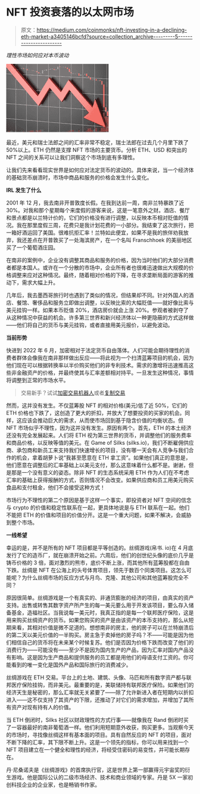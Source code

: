 # NFT 投资衰落的以太网市场

> 原文：<https://medium.com/coinmonks/nft-investing-in-a-declining-eth-market-a3405146bcfd?source=collection_archive---------5----------------------->

*理性市场如何应对本币波动*

![](img/d3c35b6f0c608ba3c4d725fac1f2c5a9.png)

最近，美元和瑞士法郎之间的汇率非常不稳定，瑞士法郎在过去几个月里下跌了 50%以上。ETH 仍然是支撑 NFT 市场的主要货币。分析 ETH、USD 和突出的 NFT 之间的关系可以让我们洞察这个市场到底有多理性。

让我们先来看看现实世界是如何应对法定货币的波动的。具体来说，当一个经济体的基础货币崩溃时，市场中商品和服务的价格会发生什么变化。

**IRL 发生了什么**

2001 年 12 月，我去南非开普敦度长假。在我到达前一周，南非兰特暴跌了近 30%。对我和那个星期每个来度假的游客来说，这是一笔意外之财。酒店、餐厅和景点都是以兰特计价的，它们的价格没有进行调整，以反映本币相对贬值的情况。我在那里度假三周，花费只是我计划花费的一小部分。我结束了这次旅行，把一箱好酒运回了美国。很难抗拒汇率！兰特如此便宜，如果不是我的旅伴劝我放弃，我还差点在开普敦买了一处海滨房产，在一个名叫 Franschhoek 的美丽地区买了一个葡萄酒庄园。

在南非的案例中，企业没有调整其商品和服务的价格，因为当时他们的大部分消费者都是本国人。或许在一个分散的市场中，企业所有者也很难迅速做出大规模的价格调整来应对这种情况。最终，随着相对价格的下降，在寻求垄断局面的游客的推动下，需求大幅上升。

几年后，我去墨西哥旅行时也遇到了类似的情况，但结果却不同。针对外国人的酒店、餐馆、奢侈品和服务立即做出调整，以反映比索的大幅贬值——就好像比索与美元挂钩一样。如果本币贬值 20%，酒店房价就会上涨 20%。参观者被剥夺了从这种情况中获益的机会。许多第三世界和新兴经济体以一种更隐蔽的方式这样做——他们将自己的货币与美元挂钩，或者直接用美元报价，以避免波动。

**当前形势**

快进到 2022 年 6 月，加密相对于法定货币自由落体。人们可能会期待理性的消费者群体会像我在南非那样做出反应——将此视为一个扫清蓝筹项目的机会，因为他们现在可以根据转换率以半价购买他们的非专利技术。需求的激增将迅速推高这些非金融资产的价格，并最终使其与汇率差额相对持平。一旦发生这种情况，事情将调整到正常的市场水平。

> 交易新手？试试[加密交易机器人](/coinmonks/crypto-trading-bot-c2ffce8acb2a)或者[复制交易](/coinmonks/top-10-crypto-copy-trading-platforms-for-beginners-d0c37c7d698c)

然而，这并没有发生。不仅蓝筹股 NFT 的相对价格(美元)低了近 50%，它们的 ETH 价格也下跌了，这创造了更大的折扣，并放大了想要投资的买家的机会。同样，这应该会推动巨大的需求，从而使市场回到基于隐含价值的均衡状态。但 NFT 市场似乎不理性，因为这并没有发生。原因有两个。首先，ETH 的本土经济还没有完全发展起来。人们将 ETH 视为第三世界的货币，并调整他们的服务费率和商品价格，以反映等值的美元。在 Game of Silks (silks.io)，我们不断雇佣供应商、承包商和新员工来支持我们快速增长的项目，没有哪一天会有人竞争与我们合作的机会，拿着胡萝卜说“我甚至愿意在 ETH 拿工资”。如果他们真正的意思是，他们愿意在调整后的汇率基础上以美元支付，那么这意味着什么都不是。谢谢，但是那是一个没有意义的姿态。除非 NFT 的生态系统采用 ETH 作为人们在不考虑汇率的基础上获得报酬的方式，否则情况不会改变。如果供应商和员工用美元购买食品和支付租金，他们不会接受这种方式！

市场行为不理性的第二个原因是基于这样一个事实，即投资者对 NFT 空间的信念与 crypto 的价值和稳定性联系在一起，更具体地说是与 ETH 联系在一起。他们不能把 ETH 的价值和项目的价值分开。这是一个重大问题，如果不解决，会威胁到整个市场。

**一线希望**

幸运的是，并不是所有的 NFT 项目都是平等创造的。丝绸游戏(帛书. io)在 4 月底发行了它的造币厂，就在崩溃开始之前。六周后，他们的创世纪头像的底价几乎是铸币价格的 3 倍，面对激烈的熊市，底价不断上涨，而其他所有蓝筹股都在自由下跌。丝绸是 NFT 在公海上的头号体育项目，领先于数百个同类项目。这怎么可能呢？为什么丝绸市场的反应方式与月鸟、克隆、其他公司和其他蓝筹股完全不同？

原因很简单。丝绸游戏是一个有真实的、非通货膨胀的经济的项目，由真实的资产支持。出售或转售其数字资产所产生的每一美元要么用于开发该项目，要么存入储备基金，造福社区。当我说每一美元时，我真正指的是每一个联邦医疗保险，这是用来购买丝绸资产的货币。如果您购买的资产是由该资产的本币支持的，那么从短期来看，其相对价值是微不足道的。想想南非的房主，他的房子可以在兰特崩溃后的第二天以美元价值的一半购买。房主急于卖掉他的房子吗？不——可能是因为他们相信自己的货币将在未来某个时候复苏。他们是否因为价格下跌而改变了他们的消费行为——可能没有——至少不是因为国内生产的产品，因为汇率对国内产品没有影响。这是因为生产商品和提供服务的员工都是用他们的母语支付工资的。你可能看到的唯一变化是国外产品和国际旅行的消费减少。

丝绸游戏在 ETH 交易。平台上的土地、建筑、头像、马匹和所有数字资产都与联邦医疗保险挂钩，而非美元。最重要的是，美联储持有联邦医疗保险。如果他们的经济天生是秘密的，那么汇率就无关紧要了——除了允许新进入者在短期内以折扣进入——这不仅支持了其资产的下限，还推动了对它们的需求增加，并增加了其所有资产对现有持有人的价值。

当 ETH 倒闭时，Silks 社区以财政理性的方式行事——就像我在 Rand 倒闭时买了一容器最好的南非葡萄酒一样。他们利用短期意外收获，购买更多。当观察今天的市场时，寻找像丝绸这样有基本面的项目。具有自然反应的 NFT 的项目，面对不断下降的汇率，其下限不断上升。这是一个领先的指标，你可以用来找到一个 NFT 项目建立在一个健全和理性的经济，将经受住密码的易变性，并可能长期存在。

丹·尼桑诺夫是《丝绸游戏》的首席执行官，这是世界上第一部赢得元宇宙奖的衍生游戏。他是国际公认的二级市场经济、技术和商业领域的专家。丹是 5X 一家初创科技企业的企业家，也是畅销书作家。